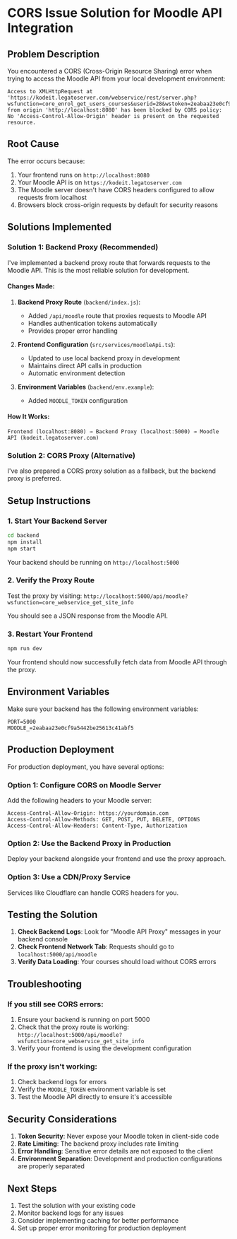 # CORS Issue Solution for Moodle API Integration

## Problem Description

You encountered a CORS (Cross-Origin Resource Sharing) error when trying to access the Moodle API from your local development environment:

```
Access to XMLHttpRequest at 'https://kodeit.legatoserver.com/webservice/rest/server.php?wsfunction=core_enrol_get_users_courses&userid=28&wstoken=2eabaa23e0cf9a5442be25613c41abf5&moodlewsrestformat=json' from origin 'http://localhost:8080' has been blocked by CORS policy: No 'Access-Control-Allow-Origin' header is present on the requested resource.
```

## Root Cause

The error occurs because:
1. Your frontend runs on `http://localhost:8080`
2. Your Moodle API is on `https://kodeit.legatoserver.com`
3. The Moodle server doesn't have CORS headers configured to allow requests from localhost
4. Browsers block cross-origin requests by default for security reasons

## Solutions Implemented

### Solution 1: Backend Proxy (Recommended)

I've implemented a backend proxy route that forwards requests to the Moodle API. This is the most reliable solution for development.

#### Changes Made:

1. **Backend Proxy Route** (`backend/index.js`):
   - Added `/api/moodle` route that proxies requests to Moodle API
   - Handles authentication tokens automatically
   - Provides proper error handling

2. **Frontend Configuration** (`src/services/moodleApi.ts`):
   - Updated to use local backend proxy in development
   - Maintains direct API calls in production
   - Automatic environment detection

3. **Environment Variables** (`backend/env.example`):
   - Added `MOODLE_TOKEN` configuration

#### How It Works:

```
Frontend (localhost:8080) → Backend Proxy (localhost:5000) → Moodle API (kodeit.legatoserver.com)
```

### Solution 2: CORS Proxy (Alternative)

I've also prepared a CORS proxy solution as a fallback, but the backend proxy is preferred.

## Setup Instructions

### 1. Start Your Backend Server

```bash
cd backend
npm install
npm start
```

Your backend should be running on `http://localhost:5000`

### 2. Verify the Proxy Route

Test the proxy by visiting: `http://localhost:5000/api/moodle?wsfunction=core_webservice_get_site_info`

You should see a JSON response from the Moodle API.

### 3. Restart Your Frontend

```bash
npm run dev
```

Your frontend should now successfully fetch data from Moodle API through the proxy.

## Environment Variables

Make sure your backend has the following environment variables:

```env
PORT=5000
MOODLE_=2eabaa23e0cf9a5442be25613c41abf5
```

## Production Deployment

For production deployment, you have several options:

### Option 1: Configure CORS on Moodle Server
Add the following headers to your Moodle server:
```
Access-Control-Allow-Origin: https://yourdomain.com
Access-Control-Allow-Methods: GET, POST, PUT, DELETE, OPTIONS
Access-Control-Allow-Headers: Content-Type, Authorization
```

### Option 2: Use the Backend Proxy in Production
Deploy your backend alongside your frontend and use the proxy approach.

### Option 3: Use a CDN/Proxy Service
Services like Cloudflare can handle CORS headers for you.

## Testing the Solution

1. **Check Backend Logs**: Look for "Moodle API Proxy" messages in your backend console
2. **Check Frontend Network Tab**: Requests should go to `localhost:5000/api/moodle`
3. **Verify Data Loading**: Your courses should load without CORS errors

## Troubleshooting

### If you still see CORS errors:
1. Ensure your backend is running on port 5000
2. Check that the proxy route is working: `http://localhost:5000/api/moodle?wsfunction=core_webservice_get_site_info`
3. Verify your frontend is using the development configuration

### If the proxy isn't working:
1. Check backend logs for errors
2. Verify the `MOODLE_TOKEN` environment variable is set
3. Test the Moodle API directly to ensure it's accessible

## Security Considerations

1. **Token Security**: Never expose your Moodle token in client-side code
2. **Rate Limiting**: The backend proxy includes rate limiting
3. **Error Handling**: Sensitive error details are not exposed to the client
4. **Environment Separation**: Development and production configurations are properly separated

## Next Steps

1. Test the solution with your existing code
2. Monitor backend logs for any issues
3. Consider implementing caching for better performance
4. Set up proper error monitoring for production deployment
